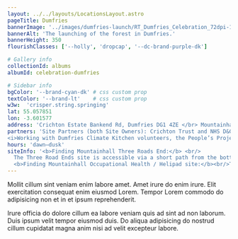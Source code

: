 ```yaml
---
layout: ../../layouts/LocationsLayout.astro
pageTitle: Dumfries
bannerImage: '../images/dumfries-launch/RT_Dumfries_Celebration_72dpi-135.jpg'
bannerAlt: 'The launching of the forest in Dumfries.'
bannerHeight: 350
flourishClasses: ['--holly', 'dropcap', '--dc-brand-purple-dk']

# Gallery info
collectionId: albums
albumId: celebration-dumfries

# Sidebar info
bgColor: '--brand-cyan-dk' # css custom prop
textColor: '--brand-lt'    # css custom prop
w3w:  'crisper.string.springing'
lat: 55.057851
lon: -3.601577
address: 'Crichton Estate Bankend Rd, Dumfries DG1 4ZE </br> Mountainhall Treatment Centre, Bankend Rd, Dumfries DG1 4AP'
partners: 'Site Partners (both Site Owners): Crichton Trust and NHS D&G <br/>
<i>Working with Dumfries Climate Kitchen volunteers, the People’s Project volunteers, individual NHS staff and community members.</i>'
hours: 'dawn–dusk'
siteInfo: '<b>Finding Mountainhall Three Roads End:</b> <br/>
  The Three Road Ends site is accessible via a short path from the bottom of the large main car park.<br/>
  <b>Finding Mountainhall Occupational Health / Helipad site:</b><br/>To Follow.'
---
```


Mollit cillum sint veniam enim labore amet. Amet irure do enim irure. Elit exercitation consequat enim eiusmod Lorem. Tempor Lorem commodo do adipisicing non et in et ipsum reprehenderit.

Irure officia do dolore cillum ea labore veniam quis ad sint ad non laborum. Duis ipsum velit tempor eiusmod duis. Do aliqua adipisicing do nostrud cillum cupidatat magna anim nisi ad velit excepteur labore.
